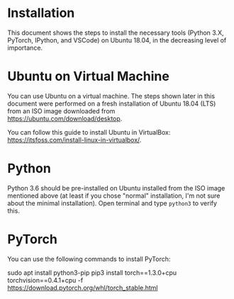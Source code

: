 # Installation

This document shows the steps to install the necessary tools (Python 3.X,
PyTorch, IPython, and VSCode) on Ubuntu 18.04, in the decreasing level of
importance.


# Ubuntu on Virtual Machine

You can use Ubuntu on a virtual machine.  The steps shown later in this
document were performed on a fresh installation of Ubuntu 18.04 (LTS) from an
ISO image downloaded from https://ubuntu.com/download/desktop.

You can follow this guide to install Ubuntu in VirtualBox:
https://itsfoss.com/install-linux-in-virtualbox/.


# Python

Python 3.6 should be pre-installed on Ubuntu installed from the ISO image
mentioned above (at least if you chose "normal" installation, I'm not sure
about the minimal installation).  Open terminal and type `python3` to verify
this.


# PyTorch

You can use the following commands to install PyTorch:

  sudo apt install python3-pip
  pip3 install torch==1.3.0+cpu torchvision==0.4.1+cpu -f https://download.pytorch.org/whl/torch_stable.html 

<!---
This command is proposed at https://pytorch.org/ if you choose `pip` and no
`cuda` support.
-->

